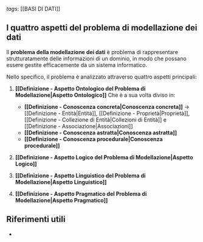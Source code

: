 *tags*: [[BASI DI DATI]]

## I quattro aspetti del problema di modellazione dei dati

Il **problema della modellazione dei dati** è problema di rappresentare strutturatamente delle informazioni di un dominio, in modo che possano essere gestite efficacemente da un sistema informatico.

Nello specifico, il problema è analizzato attraverso quattro aspetti principali:

1. **[[Definizione - Aspetto Ontologico del Problema di Modellazione|Aspetto Ontologico]]**
		Che è a sua volta diviso in:
    - **[[Definizione - Conoscenza concreta|Conoscenza concreta]]** ->[[Definizione - Entità|Entità]], [[Definizione - Proprietà|Proprietà]], [[Definizione - Collezione di Entità|Collezioni di Entità]] e [[Definizione - Associazione|Associazioni]]
    - **[[Definizione - Conoscenza astratta|Conoscenza astratta]]**
    - **[[Definizione - Conoscenza procedurale|Conoscenza procedurale]]**

2. **[[Definizione - Aspetto Logico del Problema di Modellazione|Aspetto Logico]]**

3. **[[Definizione - Aspetto Linguistico del Problema di Modellazione|Aspetto Linguistico]]**

4. **[[Definizione - Aspetto Pragmatico del Problema di Modellazione|Aspetto Pragmatico]]**

## Riferimenti utili

* 